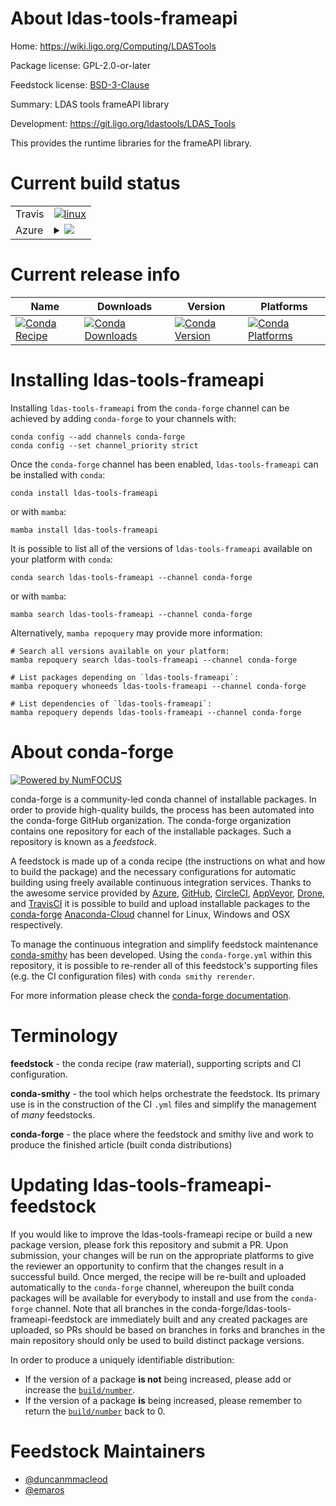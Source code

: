 About ldas-tools-frameapi
=========================

Home: https://wiki.ligo.org/Computing/LDASTools

Package license: GPL-2.0-or-later

Feedstock license: [BSD-3-Clause](https://github.com/conda-forge/ldas-tools-frameapi-feedstock/blob/main/LICENSE.txt)

Summary: LDAS tools frameAPI library

Development: https://git.ligo.org/ldastools/LDAS_Tools

This provides the runtime libraries for the frameAPI library.

Current build status
====================


<table><tr>
    <td>Travis</td>
    <td>
      <a href="https://app.travis-ci.com/conda-forge/ldas-tools-frameapi-feedstock">
        <img alt="linux" src="https://img.shields.io/travis/com/conda-forge/ldas-tools-frameapi-feedstock/main.svg?label=Linux">
      </a>
    </td>
  </tr>
    
  <tr>
    <td>Azure</td>
    <td>
      <details>
        <summary>
          <a href="https://dev.azure.com/conda-forge/feedstock-builds/_build/latest?definitionId=2613&branchName=main">
            <img src="https://dev.azure.com/conda-forge/feedstock-builds/_apis/build/status/ldas-tools-frameapi-feedstock?branchName=main">
          </a>
        </summary>
        <table>
          <thead><tr><th>Variant</th><th>Status</th></tr></thead>
          <tbody><tr>
              <td>linux_64</td>
              <td>
                <a href="https://dev.azure.com/conda-forge/feedstock-builds/_build/latest?definitionId=2613&branchName=main">
                  <img src="https://dev.azure.com/conda-forge/feedstock-builds/_apis/build/status/ldas-tools-frameapi-feedstock?branchName=main&jobName=linux&configuration=linux%20linux_64_" alt="variant">
                </a>
              </td>
            </tr><tr>
              <td>linux_aarch64</td>
              <td>
                <a href="https://dev.azure.com/conda-forge/feedstock-builds/_build/latest?definitionId=2613&branchName=main">
                  <img src="https://dev.azure.com/conda-forge/feedstock-builds/_apis/build/status/ldas-tools-frameapi-feedstock?branchName=main&jobName=linux&configuration=linux%20linux_aarch64_" alt="variant">
                </a>
              </td>
            </tr><tr>
              <td>linux_ppc64le</td>
              <td>
                <a href="https://dev.azure.com/conda-forge/feedstock-builds/_build/latest?definitionId=2613&branchName=main">
                  <img src="https://dev.azure.com/conda-forge/feedstock-builds/_apis/build/status/ldas-tools-frameapi-feedstock?branchName=main&jobName=linux&configuration=linux%20linux_ppc64le_" alt="variant">
                </a>
              </td>
            </tr><tr>
              <td>osx_64</td>
              <td>
                <a href="https://dev.azure.com/conda-forge/feedstock-builds/_build/latest?definitionId=2613&branchName=main">
                  <img src="https://dev.azure.com/conda-forge/feedstock-builds/_apis/build/status/ldas-tools-frameapi-feedstock?branchName=main&jobName=osx&configuration=osx%20osx_64_" alt="variant">
                </a>
              </td>
            </tr><tr>
              <td>osx_arm64</td>
              <td>
                <a href="https://dev.azure.com/conda-forge/feedstock-builds/_build/latest?definitionId=2613&branchName=main">
                  <img src="https://dev.azure.com/conda-forge/feedstock-builds/_apis/build/status/ldas-tools-frameapi-feedstock?branchName=main&jobName=osx&configuration=osx%20osx_arm64_" alt="variant">
                </a>
              </td>
            </tr>
          </tbody>
        </table>
      </details>
    </td>
  </tr>
</table>

Current release info
====================

| Name | Downloads | Version | Platforms |
| --- | --- | --- | --- |
| [![Conda Recipe](https://img.shields.io/badge/recipe-ldas--tools--frameapi-green.svg)](https://anaconda.org/conda-forge/ldas-tools-frameapi) | [![Conda Downloads](https://img.shields.io/conda/dn/conda-forge/ldas-tools-frameapi.svg)](https://anaconda.org/conda-forge/ldas-tools-frameapi) | [![Conda Version](https://img.shields.io/conda/vn/conda-forge/ldas-tools-frameapi.svg)](https://anaconda.org/conda-forge/ldas-tools-frameapi) | [![Conda Platforms](https://img.shields.io/conda/pn/conda-forge/ldas-tools-frameapi.svg)](https://anaconda.org/conda-forge/ldas-tools-frameapi) |

Installing ldas-tools-frameapi
==============================

Installing `ldas-tools-frameapi` from the `conda-forge` channel can be achieved by adding `conda-forge` to your channels with:

```
conda config --add channels conda-forge
conda config --set channel_priority strict
```

Once the `conda-forge` channel has been enabled, `ldas-tools-frameapi` can be installed with `conda`:

```
conda install ldas-tools-frameapi
```

or with `mamba`:

```
mamba install ldas-tools-frameapi
```

It is possible to list all of the versions of `ldas-tools-frameapi` available on your platform with `conda`:

```
conda search ldas-tools-frameapi --channel conda-forge
```

or with `mamba`:

```
mamba search ldas-tools-frameapi --channel conda-forge
```

Alternatively, `mamba repoquery` may provide more information:

```
# Search all versions available on your platform:
mamba repoquery search ldas-tools-frameapi --channel conda-forge

# List packages depending on `ldas-tools-frameapi`:
mamba repoquery whoneeds ldas-tools-frameapi --channel conda-forge

# List dependencies of `ldas-tools-frameapi`:
mamba repoquery depends ldas-tools-frameapi --channel conda-forge
```


About conda-forge
=================

[![Powered by
NumFOCUS](https://img.shields.io/badge/powered%20by-NumFOCUS-orange.svg?style=flat&colorA=E1523D&colorB=007D8A)](https://numfocus.org)

conda-forge is a community-led conda channel of installable packages.
In order to provide high-quality builds, the process has been automated into the
conda-forge GitHub organization. The conda-forge organization contains one repository
for each of the installable packages. Such a repository is known as a *feedstock*.

A feedstock is made up of a conda recipe (the instructions on what and how to build
the package) and the necessary configurations for automatic building using freely
available continuous integration services. Thanks to the awesome service provided by
[Azure](https://azure.microsoft.com/en-us/services/devops/), [GitHub](https://github.com/),
[CircleCI](https://circleci.com/), [AppVeyor](https://www.appveyor.com/),
[Drone](https://cloud.drone.io/welcome), and [TravisCI](https://travis-ci.com/)
it is possible to build and upload installable packages to the
[conda-forge](https://anaconda.org/conda-forge) [Anaconda-Cloud](https://anaconda.org/)
channel for Linux, Windows and OSX respectively.

To manage the continuous integration and simplify feedstock maintenance
[conda-smithy](https://github.com/conda-forge/conda-smithy) has been developed.
Using the ``conda-forge.yml`` within this repository, it is possible to re-render all of
this feedstock's supporting files (e.g. the CI configuration files) with ``conda smithy rerender``.

For more information please check the [conda-forge documentation](https://conda-forge.org/docs/).

Terminology
===========

**feedstock** - the conda recipe (raw material), supporting scripts and CI configuration.

**conda-smithy** - the tool which helps orchestrate the feedstock.
                   Its primary use is in the construction of the CI ``.yml`` files
                   and simplify the management of *many* feedstocks.

**conda-forge** - the place where the feedstock and smithy live and work to
                  produce the finished article (built conda distributions)


Updating ldas-tools-frameapi-feedstock
======================================

If you would like to improve the ldas-tools-frameapi recipe or build a new
package version, please fork this repository and submit a PR. Upon submission,
your changes will be run on the appropriate platforms to give the reviewer an
opportunity to confirm that the changes result in a successful build. Once
merged, the recipe will be re-built and uploaded automatically to the
`conda-forge` channel, whereupon the built conda packages will be available for
everybody to install and use from the `conda-forge` channel.
Note that all branches in the conda-forge/ldas-tools-frameapi-feedstock are
immediately built and any created packages are uploaded, so PRs should be based
on branches in forks and branches in the main repository should only be used to
build distinct package versions.

In order to produce a uniquely identifiable distribution:
 * If the version of a package **is not** being increased, please add or increase
   the [``build/number``](https://docs.conda.io/projects/conda-build/en/latest/resources/define-metadata.html#build-number-and-string).
 * If the version of a package **is** being increased, please remember to return
   the [``build/number``](https://docs.conda.io/projects/conda-build/en/latest/resources/define-metadata.html#build-number-and-string)
   back to 0.

Feedstock Maintainers
=====================

* [@duncanmmacleod](https://github.com/duncanmmacleod/)
* [@emaros](https://github.com/emaros/)

